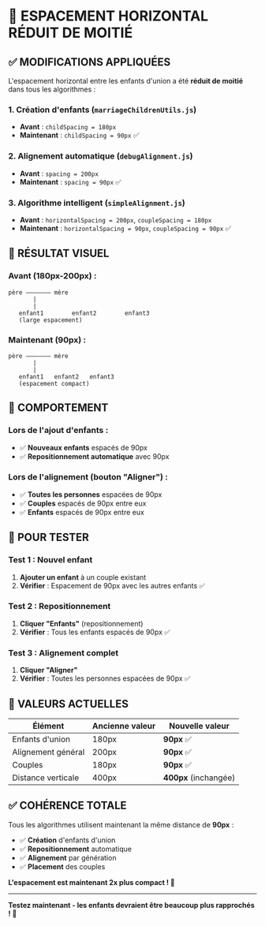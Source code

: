 # 📏 ESPACEMENT HORIZONTAL RÉDUIT DE MOITIÉ

## ✅ MODIFICATIONS APPLIQUÉES

L'espacement horizontal entre les enfants d'union a été **réduit de moitié** dans tous les algorithmes :

### 1. **Création d'enfants** (`marriageChildrenUtils.js`)
- **Avant** : `childSpacing = 180px`
- **Maintenant** : `childSpacing = 90px` ✅

### 2. **Alignement automatique** (`debugAlignment.js`) 
- **Avant** : `spacing = 200px`
- **Maintenant** : `spacing = 90px` ✅

### 3. **Algorithme intelligent** (`simpleAlignment.js`)
- **Avant** : `horizontalSpacing = 200px`, `coupleSpacing = 180px`
- **Maintenant** : `horizontalSpacing = 90px`, `coupleSpacing = 90px` ✅

## 🎨 RÉSULTAT VISUEL

### Avant (180px-200px) :
```
père ——————— mère
       |
       |
   enfant1        enfant2        enfant3
   (large espacement)
```

### Maintenant (90px) :
```
père ——————— mère
       |
       |
   enfant1   enfant2   enfant3
   (espacement compact)
```

## 🎯 COMPORTEMENT

### Lors de l'ajout d'enfants :
- ✅ **Nouveaux enfants** espacés de 90px
- ✅ **Repositionnement automatique** avec 90px

### Lors de l'alignement (bouton "Aligner") :
- ✅ **Toutes les personnes** espacées de 90px
- ✅ **Couples** espacés de 90px entre eux
- ✅ **Enfants** espacés de 90px entre eux

## 🧪 POUR TESTER

### Test 1 : Nouvel enfant
1. **Ajouter un enfant** à un couple existant
2. **Vérifier** : Espacement de 90px avec les autres enfants ✅

### Test 2 : Repositionnement  
1. **Cliquer "Enfants"** (repositionnement)
2. **Vérifier** : Tous les enfants espacés de 90px ✅

### Test 3 : Alignement complet
1. **Cliquer "Aligner"**
2. **Vérifier** : Toutes les personnes espacées de 90px ✅

## 📐 VALEURS ACTUELLES

| Élément | Ancienne valeur | Nouvelle valeur |
|---------|----------------|-----------------|
| Enfants d'union | 180px | **90px** ✅ |
| Alignement général | 200px | **90px** ✅ |
| Couples | 180px | **90px** ✅ |
| Distance verticale | 400px | **400px** (inchangée) |

## ✅ COHÉRENCE TOTALE

Tous les algorithmes utilisent maintenant la même distance de **90px** :
- ✅ **Création** d'enfants d'union
- ✅ **Repositionnement** automatique  
- ✅ **Alignement** par génération
- ✅ **Placement** des couples

**L'espacement est maintenant 2x plus compact ! 🎉**

---

**Testez maintenant - les enfants devraient être beaucoup plus rapprochés ! 📏**
